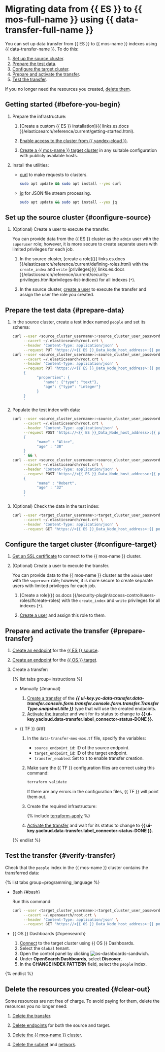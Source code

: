 # Migrating data from {{ ES }} to {{ mos-full-name }} using {{ data-transfer-full-name }}


You can set up data transfer from {{ ES }} to {{ mos-name }} indexes using {{ data-transfer-name }}. To do this:

1. [Set up the source cluster](#configure-source).
1. [Prepare the test data](#prepare-data).
1. [Configure the target cluster](#configure-target).
1. [Prepare and activate the transfer](#prepare-transfer).
1. [Test the transfer](#verify-transfer).

If you no longer need the resources you created, [delete them](#clear-out).

## Getting started {#before-you-begin}

1. Prepare the infrastructure:


   1. [Create a custom {{ ES }} installation]({{ links.es.docs }}/elasticsearch/reference/current/getting-started.html).

   1. [Enable access to the cluster from {{ yandex-cloud }}](../../../data-transfer/concepts/network.md#source-external).

   1. [Create a {{ mos-name }} target cluster](../../../managed-opensearch/operations/cluster-create.md) in any suitable configuration with publicly available hosts.


1. Install the utilities:

   * [curl](https://curl.se/) to make requests to clusters.

      ```bash
      sudo apt update && sudo apt install --yes curl
      ```

   * [jq](https://stedolan.github.io/jq/) for JSON file stream processing.

      ```bash
      sudo apt update && sudo apt install --yes jq
      ```

## Set up the source cluster {#configure-source}


1. (Optional) Create a user to execute the transfer.

   You can provide data from the {{ ES }} cluster as the `admin` user with the `superuser` role; however, it is more secure to create separate users with limited privileges for each job.

   1. In the source cluster, [create a role]({{ links.es.docs }}/elasticsearch/reference/current/defining-roles.html) with the `create_index` and `write` [privileges]({{ links.es.docs }}/elasticsearch/reference/current/security-privileges.html#privileges-list-indices) for all indexes (`*`).

   1. In the source cluster, [create a user](../../../managed-elasticsearch/operations/cluster-users.md) to execute the transfer and assign the user the role you created.

## Prepare the test data {#prepare-data}

1. In the source cluster, create a test index named `people` and set its schema:

   ```bash
   curl --user <source_cluster_username>:<source_cluster_user_password> \
        --cacert ~/.elasticsearch/root.crt \
        --header 'Content-Type: application/json' \
        --request PUT 'https://<{{ ES }}_Data_Node_host_address>:{{ port-mes }}/people' && \
   curl --user <source_cluster_username>:<source_cluster_user_password> \
        --cacert ~/.elasticsearch/root.crt \
        --header 'Content-Type: application/json' \
        --request PUT 'https://<{{ ES }}_Data_Node_host_address>:{{ port-mes }}/people/_mapping?pretty' -d'
        {
              "properties": {
                 "name": {"type": "text"},
                 "age": {"type": "integer"}
              }
        }
        '
   ```

1. Populate the test index with data:

   ```bash
   curl --user <source_cluster_username>:<source_cluster_user_password> \
        --cacert ~/.elasticsearch/root.crt \
        --header 'Content-Type: application/json' \
        --request POST 'https://<{{ ES }}_Data_Node_host_address>:{{ port-mes }}/people/_doc/?pretty' -d'
        {
              "name" : "Alice",
              "age" : "30"
        }
        ' && \
   curl --user <source_cluster_username>:<source_cluster_user_password> \
        --cacert ~/.elasticsearch/root.crt \
        --header 'Content-Type: application/json' \
        --request POST 'https://<{{ ES }}_Data_Node_host_address>:{{ port-mes }}/people/_doc/?pretty' -d'
        {
              "name" : "Robert",
              "age" : "32"
        }
        '
   ```

1. (Optional) Check the data in the test index:

   ```bash
   curl --user <target_cluster_username>:<target_cluster_user_password> \
        --cacert ~/.elasticsearch/root.crt \
        --header 'Content-Type: application/json' \
        --request GET 'https://<{{ ES }}_Data_Node_host_address>:{{ port-mes }}/people/_search?pretty'
   ```

## Configure the target cluster {#configure-target}

1. [Get an SSL certificate](../../../managed-opensearch/operations/connect.md#ssl-certificate) to connect to the {{ mos-name }} cluster.

1. (Optional) Create a user to execute the transfer.

   You can provide data to the {{ mos-name }} cluster as the `admin` user with the `superuser` role; however, it is more secure to create separate users with limited privileges for each job.

   1. [Create a role]({{ os.docs }}/security-plugin/access-control/users-roles/#create-roles) with the `create_index` and `write` privileges for all indexes (`*`).

   1. [Create a user](../../../managed-opensearch/operations/cluster-users.md) and assign this role to them.

## Prepare and activate the transfer {#prepare-transfer}

1. [Create an endpoint](../../../data-transfer/operations/endpoint/index.md#create) for the [{{ ES }} source](../../../data-transfer/operations/endpoint/source/elasticsearch.md).

1. [Create an endpoint](../../../data-transfer/operations/endpoint/index.md#create) for the [{{ OS }} target](../../../data-transfer/operations/endpoint/target/opensearch.md).

1. Create a transfer:

   {% list tabs group=instructions %}

   - Manually {#manual}

      1. [Create a transfer](../../../data-transfer/operations/transfer.md#create) of the **_{{ ui-key.yc-data-transfer.data-transfer.console.form.transfer.console.form.transfer.TransferType.snapshot.title }}_** type that will use the created endpoints.
      1. [Activate the transfer](../../../data-transfer/operations/transfer.md#activate) and wait for its status to change to **{{ ui-key.yacloud.data-transfer.label_connector-status-DONE }}**.

   - {{ TF }} {#tf}

      1. In the `data-transfer-mes-mos.tf` file, specify the variables:

         * `source_endpoint_id`: ID of the source endpoint.
         * `target_endpoint_id`: ID of the target endpoint.
         * `transfer_enabled`: Set to `1` to enable transfer creation.

      1. Make sure the {{ TF }} configuration files are correct using this command:

         ```bash
         terraform validate
         ```

         If there are any errors in the configuration files, {{ TF }} will point them out.

      1. Create the required infrastructure:

         {% include [terraform-apply](../../../_includes/mdb/terraform/apply.md) %}

      1. [Activate the transfer](../../../data-transfer/operations/transfer.md#activate) and wait for its status to change to **{{ ui-key.yacloud.data-transfer.label_connector-status-DONE }}**.

   {% endlist %}

## Test the transfer {#verify-transfer}

Check that the `people` index in the {{ mos-name }} cluster contains the transferred data:

{% list tabs group=programming_language %}

- Bash {#bash}

   Run this command:

   ```bash
   curl --user <target_cluster_username>:<target_cluster_user_password> \
        --cacert ~/.opensearch/root.crt \
        --header 'Content-Type: application/json' \
        --request GET 'https://<{{ OS }}_Data_Node_host_address>:{{ port-mos }}/people/_search?pretty'
   ```

- {{ OS }} Dashboards {#opensearch}

   1. [Connect](../../../managed-opensearch/operations/connect.md#dashboards) to the target cluster using {{ OS }} Dashboards.
   1. Select the `Global` tenant.
   1. Open the control panel by clicking ![os-dashboards-sandwich](../../../_assets/console-icons/bars.svg).
   1. Under **OpenSearch Dashboards**, select **Discover**.
   1. In the **CHANGE INDEX PATTERN** field, select the `people` index.

{% endlist %}

## Delete the resources you created {#clear-out}

Some resources are not free of charge. To avoid paying for them, delete the resources you no longer need:

1. [Delete the transfer](../../../data-transfer/operations/transfer.md#delete).
1. [Delete endpoints](../../../data-transfer/operations/endpoint/index.md#delete) for both the source and target.


1. [Delete the {{ mos-name }} cluster](../../../managed-opensearch/operations/cluster-delete.md).
1. [Delete the subnet](../../../vpc/operations/subnet-delete.md) and [network](../../../vpc/operations/network-delete.md).

